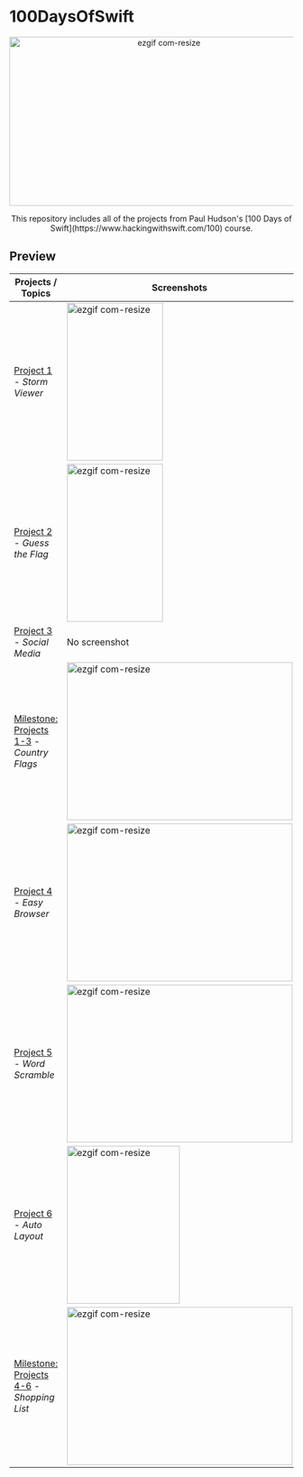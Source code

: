 # 100DaysOfSwift

<p align="center">
  <img src="https://camo.githubusercontent.com/6a7566fc3247b3317cd2b6abc1f99ae2d4af1414b078e245927a9d0286d46ad5/68747470733a2f2f692e7974696d672e636f6d2f76692f5242356e577a646c2d62382f6d617872657364656661756c742e6a7067" alt="ezgif com-resize" width="550" height="300">
</p>

<center>
This repository includes all of the projects from Paul Hudson's [100 Days of Swift](https://www.hackingwithswift.com/100) course.
</center>

## Preview

| Projects / Topics | Screenshots |
|--|--|
| [Project 1](https://github.com/kadirhankeles/hackingwithswift/tree/main/Project-01) - _Storm Viewer_ | <img src="https://user-images.githubusercontent.com/44638560/228283335-343fd416-bdf5-4daf-9541-7a502192579e.gif" alt="ezgif com-resize" width="170" height="280">|
| [Project 2](https://github.com/kadirhankeles/hackingwithswift/tree/main/Project-02) - _Guess the Flag_ | <img src="https://user-images.githubusercontent.com/44638560/228355854-fef0d195-58d2-41f2-b7a5-b003dd919b52.gif" alt="ezgif com-resize" width="170" height="280"> |
| [Project 3](https://github.com/kadirhankeles/hackingwithswift/tree/main/Project-03) - _Social Media_ | No screenshot |
|[Milestone: Projects 1-3](https://github.com/kadirhankeles/hackingwithswift/tree/main/Milestone:%20Projects%201-3) - _Country Flags_ | <img src="https://user-images.githubusercontent.com/44638560/230062290-8396eee0-d792-4ada-9d75-b9f47fa6cfbd.png" alt="ezgif com-resize" width="400" height="280">  |
|[Project 4](https://github.com/kadirhankeles/hackingwithswift/tree/main/Project-04) - _Easy Browser_ | <img src="https://user-images.githubusercontent.com/44638560/230675839-bebf3076-cc73-4ddb-86b1-98575010c0dc.png" alt="ezgif com-resize" width="400" height="280">  |
| [Project 5](https://github.com/kadirhankeles/hackingwithswift/tree/main/Project-05) - _Word Scramble_ | <img src="https://user-images.githubusercontent.com/44638560/231304581-bb27dd61-78d1-47fe-b2f0-42a17945ed2d.png" alt="ezgif com-resize" width="400" height="280">|
| [Project 6](https://github.com/kadirhankeles/hackingwithswift/tree/main/Project-06) - _Auto Layout_ |<img src="https://user-images.githubusercontent.com/44638560/231450820-c918f181-63c7-47f9-b946-986edf9e87de.png" alt="ezgif com-resize" width="200" height="280">|
|[Milestone: Projects 4-6](https://github.com/kadirhankeles/hackingwithswift/tree/main/Milestone:%20Projects%204-6) - _Shopping List_ | <img src="https://user-images.githubusercontent.com/44638560/231524358-526fcd7e-c47f-4622-a4d2-c16f5873ed96.png" alt="ezgif com-resize" width="400" height="280">  |
